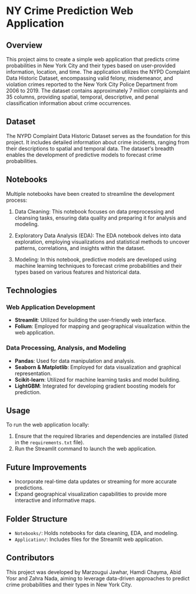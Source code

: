 # NY Crime Prediction Web Application


## Overview
This project aims to create a simple web application that predicts crime probabilities in New York City and their types based on user-provided information, location, and time. The application utilizes the NYPD Complaint Data Historic Dataset, encompassing valid felony, misdemeanor, and violation crimes reported to the New York City Police Department from 2006 to 2019. The dataset contains approximately 7 million complaints and 35 columns, providing spatial, temporal, descriptive, and penal classification information about crime occurrences.

## Dataset
The NYPD Complaint Data Historic Dataset serves as the foundation for this project. It includes detailed information about crime incidents, ranging from their descriptions to spatial and temporal data. The dataset's breadth enables the development of predictive models to forecast crime probabilities.

## Notebooks
Multiple notebooks have been created to streamline the development process:

1. Data Cleaning:
This notebook focuses on data preprocessing and cleansing tasks, ensuring data quality and preparing it for analysis and modeling.

2. Exploratory Data Analysis (EDA):
The EDA notebook delves into data exploration, employing visualizations and statistical methods to uncover patterns, correlations, and insights within the dataset.

3. Modeling:
In this notebook, predictive models are developed using machine learning techniques to forecast crime probabilities and their types based on various features and historical data.

## Technologies
### Web Application Development
- **Streamlit**: Utilized for building the user-friendly web interface.
- **Folium**: Employed for mapping and geographical visualization within the web application.

### Data Processing, Analysis, and Modeling
- **Pandas**: Used for data manipulation and analysis.
- **Seaborn & Matplotlib**: Employed for data visualization and graphical representation.
- **Scikit-learn**: Utilized for machine learning tasks and model building.
- **LightGBM**: Integrated for developing gradient boosting models for prediction.

## Usage
To run the web application locally:
1. Ensure that the required libraries and dependencies are installed (listed in the `requirements.txt` file).
2. Run the Streamlit command to launch the web application.

## Future Improvements
- Incorporate real-time data updates or streaming for more accurate predictions.
- Expand geographical visualization capabilities to provide more interactive and informative maps.

## Folder Structure
- `Notebooks/`: Holds notebooks for data cleaning, EDA, and modeling.
- `Application/`: Includes files for the Streamlit web application.

## Contributors
This project was developed by Marzougui Jawhar, Hamdi Chayma, Abid Yosr and Zahra Nada, aiming to leverage data-driven approaches to predict crime probabilities and their types in New York City.
